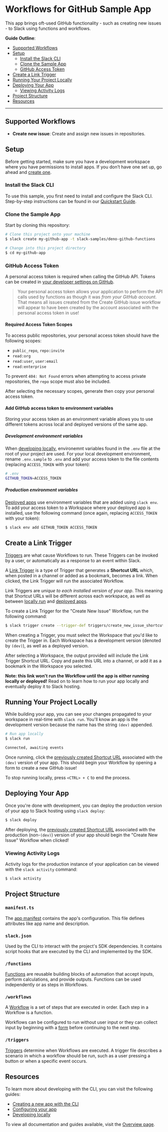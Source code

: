 # Workflows for GitHub Sample App

This app brings oft-used GitHub functionality - such as creating new issues - to
Slack using functions and workflows.

**Guide Outline**:

- [Supported Workflows](#supported-workflows)
- [Setup](#setup)
  - [Install the Slack CLI](#install-the-slack-cli)
  - [Clone the Sample App](#clone-the-sample-app)
  - [GitHub Access Token](#github-access-token)
- [Create a Link Trigger](#create-a-link-trigger)
- [Running Your Project Locally](#running-your-project-locally)
- [Deploying Your App](#deploying-your-app)
  - [Viewing Activity Logs](#viewing-activity-logs)
- [Project Structure](#project-structure)
- [Resources](#resources)

---

## Supported Workflows

- **Create new issue**: Create and assign new issues in repositories.

## Setup

Before getting started, make sure you have a development workspace where you
have permissions to install apps. If you don’t have one set up, go ahead and
[create one](https://slack.com/create).

### Install the Slack CLI

To use this sample, you first need to install and configure the Slack CLI.
Step-by-step instructions can be found in our
[Quickstart Guide](https://api.slack.com/future/quickstart).

### Clone the Sample App

Start by cloning this repository:

```zsh
# Clone this project onto your machine
$ slack create my-github-app -t slack-samples/deno-github-functions

# Change into this project directory
$ cd my-github-app
```

### GitHub Access Token

A personal access token is required when calling the GitHub API. Tokens can be
created in
[your developer settings on GitHub](https://github.com/settings/tokens).

> Your personal access token allows your application to perform the API calls
> used by functions as though it was _from your GitHub account_. That means all
> issues created from the Create GitHub issue workflow will appear to have been
> created by the account associated with the personal access token in use!

#### Required Access Token Scopes

To access public repositories, your personal access token should have the
following scopes:

- `public_repo`, `repo:invite`
- `read:org`
- `read:user`, `user:email`
- `read:enterprise`

To prevent `404: Not Found` errors when attempting to access private
repositories, the `repo` scope must also be included.

After selecting the necessary scopes, generate then copy your personal access
token.

#### Add GitHub access token to environment variables

Storing your access token as an environment variable allows you to use different
tokens across local and deployed versions of the same app.

##### Development environment variables

When [developing locally](https://api.slack.com/future/run), environemnt variables found in
the `.env` file at the root of your project are used. For your local development
environment, rename `.env.sample` to `.env` and add your access token to the
file contents (replacing `ACCESS_TOKEN` with your token):

```bash
# .env
GITHUB_TOKEN=ACCESS_TOKEN
```

##### Production environment variables

[Deployed apps](https://api.slack.com/future/deploy) use environment variables that are 
added using `slack env`. To add your access token to a Workspace where your deployed app is
installed, use the following command (once again, replacing `ACCESS_TOKEN` with
your token):

```zsh
$ slack env add GITHUB_TOKEN ACCESS_TOKEN
```

## Create a Link Trigger

[Triggers](https://api.slack.com/future/triggers) are what cause Workflows to run. These Triggers
can be invoked by a user, or automatically as a response to an event within Slack.

A [Link Trigger](https://api.slack.com/future/triggers/link) is a type of Trigger that generates 
a **Shortcut URL** which, when posted in a channel or added as a bookmark, becomes a link. When 
clicked, the Link Trigger will run the associated Workflow.

Link Triggers are _unique to each installed version of your app_. This meaning that Shortcut URLs
will be different across each workspace, as well as between
[locally run](#running-your-project-locally) and
[deployed apps](#deploying-your-app).

To create a Link Trigger for the "Create New Issue" Workflow, run the following
command:

```zsh
$ slack trigger create --trigger-def triggers/create_new_issue_shortcut.ts
```

When creating a Trigger, you must select the Workspace that you'd like to create
the Trigger in. Each Workspace has a development version (denoted by `(dev)`),
as well as a deployed version.

After selecting a Workspace, the output provided will include the Link Trigger Shortcut URL. 
Copy and paste this URL into a channel, or add it as a bookmark in the Workspace you selected.

**Note: this link won't run the Workflow until the app is either running locally or deployed!**
Read on to learn how to run your app locally and eventually deploy it to Slack hosting.

## Running Your Project Locally

While building your app, you can see your changes propagated to your workspace
in real-time with `slack run`. You'll know an app is the development version
because the name has the string `(dev)` appended.

```zsh
# Run app locally
$ slack run

Connected, awaiting events
```

Once running, click the
[previously created Shortcut URL](#create-a-link-trigger) associated with the
`(dev)` version of your app. This should begin your Workflow by opening a form
to create a new GitHub issue!

To stop running locally, press `<CTRL> + C` to end the process.

## Deploying Your App

Once you're done with development, you can deploy the production version of your
app to Slack hosting using `slack deploy`:

```zsh
$ slack deploy
```

After deploying, the [previously created Shortcut URL](#create-a-link-trigger)
associated with the production (non-`(dev)`) version of your app should begin
the "Create New Issue" Workflow when clicked!

### Viewing Activity Logs

Activity logs for the production instance of your application can be viewed with
the `slack activity` command:

```zsh
$ slack activity
```

## Project Structure

### `manifest.ts`

The [app manifest](https://api.slack.com/future/manifest) contains the app's
configuration. This file defines attributes like app name and description.

### `slack.json`

Used by the CLI to interact with the project's SDK dependencies. It contains
script hooks that are executed by the CLI and implemented by the SDK.

### `/functions`

[Functions](https://api.slack.com/future/functions) are reusable building blocks
of automation that accept inputs, perform calculations, and provide outputs.
Functions can be used independently or as steps in Workflows.

### `/workflows`

A [Workflow](https://api.slack.com/future/workflows) is a set of steps that are
executed in order. Each step in a Workflow is a function.

Workflows can be configured to run without user input or they can collect input
by beginning with a [form](https://api.slack.com/future/forms) before continuing
to the next step.

### `/triggers`

[Triggers](https://api.slack.com/future/triggers) determine when Workflows are
executed. A trigger file describes a scenario in which a workflow should be run,
such as a user pressing a button or when a specific event occurs.

## Resources

To learn more about developing with the CLI, you can visit the following guides:

- [Creating a new app with the CLI](https://api.slack.com/future/create)
- [Configuring your app](https://api.slack.com/future/manifest)
- [Developing locally](https://api.slack.com/future/run)

To view all documentation and guides available, visit the
[Overview page](https://api.slack.com/future/overview).
